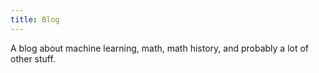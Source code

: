 ```yaml
---
title: Blog
---
```


A blog about machine learning, math, math history, and probably a lot of other stuff.